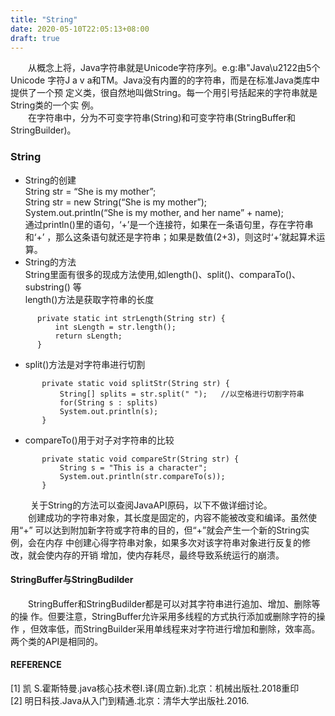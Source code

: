 ```yaml
---
title: "String"
date: 2020-05-10T22:05:13+08:00
draft: true
---
```


&emsp;&emsp;从概念上将，Java字符串就是Unicode字符序列。e.g:串"Java\u2122由5个Unicode 字符J a v a和TM。Java没有内置的的字符串，而是在标准Java类库中提供了一个预 定义类，很自然地叫做String。每一个用引号括起来的字符串就是String类的一个实 例。  
&emsp;&emsp;在字符串中，分为不可变字符串(String)和可变字符串(StringBuffer和StringBuilder)。  
### String

*  String的创建  
    String str = “She is my mother”;  
    String str = new String(“She is my mother”);  
    System.out.println(“She is my mother, and her name” + name);  
    通过println()里的语句，‘+’是一个连接符，如果在一条语句里，存在字符串和‘+’ ，那么这条语句就还是字符串；如果是数值(2+3)，则这时‘+’就起算术运算。  
* String的方法  
    String里面有很多的现成方法使用,如length()、split()、comparaTo()、substring() 等  
    length()方法是获取字符串的长度  
```
      private static int strLength(String str) {
          int sLength = str.length();
          return sLength;
      }
```
* split()方法是对字符串进行切割  
```
       private static void splitStr(String str) {
           String[] splits = str.split(" ");   //以空格进行切割字符串
           for(String s : splits)
           System.out.println(s);
       }
```
* compareTo()用于对子对字符串的比较  
```
       private static void compareStr(String str) {
           String s = "This is a character";
           System.out.println(str.compareTo(s));
       }
```
&emsp;&emsp; 关于String的方法可以查阅JavaAPI原码，以下不做详细讨论。  
&emsp;&emsp;创建成功的字符串对象，其长度是固定的，内容不能被改变和编译。虽然使用“+” 可以达到附加新字符或字符串的目的，但“+”就会产生一个新的String实例，会在内存 中创建心得字符串对象，如果多次对该字符串对象进行反复的修改，就会使内存的开销 增加，使内存耗尽，最终导致系统运行的崩溃。  

#### StringBuffer与StringBudilder

&emsp;&emsp;StringBuffer和StringBudilder都是可以对其字符串进行追加、增加、删除等的操 作。但要注意，StringBuffer允许采用多线程的方式执行添加或删除字符的操作 ，但效率低，而StringBuilder采用单线程来对字符进行增加和删除，效率高。 两个类的API是相同的。

#### REFERENCE
[1] 凯 S.霍斯特曼.java核心技术卷I.译(周立新).北京：机械出版社.2018重印   
[2] 明日科技.Java从入门到精通.北京：清华大学出版社.2016.

